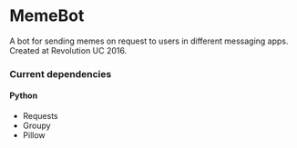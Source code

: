 # MemeBot
A bot for sending memes on request to users in different messaging apps. Created at Revolution UC 2016.


### Current dependencies
#### Python
* Requests
* Groupy
* Pillow
